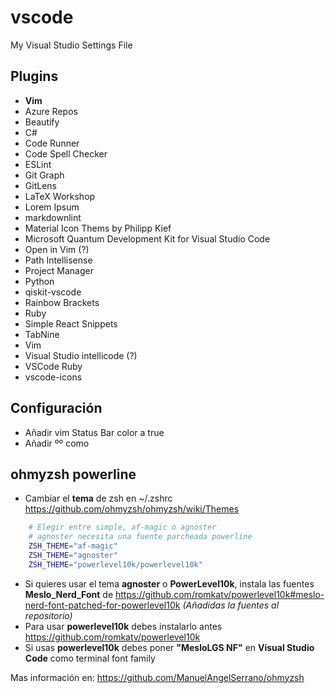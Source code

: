 # vscode
My Visual Studio Settings File

## Plugins
+ **Vim**
+ Azure Repos
+ Beautify
+ C#
+ Code Runner
+ Code Spell Checker
+ ESLint
+ Git Graph
+ GitLens
+ LaTeX Workshop
+ Lorem Ipsum
+ markdownlint
+ Material Icon Thems by Philipp Kief
+ Microsoft Quantum Development Kit for Visual Studio Code
+ Open in Vim (?)
+ Path Intellisense
+ Project Manager
+ Python
+ qiskit-vscode
+ Rainbow Brackets
+ Ruby
+ Simple React Snippets
+ TabNine
+ Vim
+ Visual Studio intellicode (?)
+ VSCode Ruby
+ vscode-icons

## Configuración
+ Añadir vim Status Bar color a true
+ Añadir ºº como <ESC> 

## ohmyzsh powerline

- Cambiar el **tema** de zsh en ~/.zshrc <https://github.com/ohmyzsh/ohmyzsh/wiki/Themes>

```bash
    # Elegir entre simple, af-magic o agnoster
    # agnoster necesita una fuente parcheada powerline
    ZSH_THEME="af-magic"
    ZSH_THEME="agnoster"
    ZSH_THEME="powerlevel10k/powerlevel10k"
```

- Si quieres usar el tema **agnoster** o **PowerLevel10k**, instala las fuentes **Meslo_Nerd_Font** de <https://github.com/romkatv/powerlevel10k#meslo-nerd-font-patched-for-powerlevel10k>  *(Añadidas la fuentes al repositorio)*
- Para usar **powerlevel10k** debes instalarlo antes <https://github.com/romkatv/powerlevel10k>
- Si usas **powerlevel10k** debes poner **"MesloLGS NF"** en **Visual Studio Code** como terminal font family

Mas información en: <https://github.com/ManuelAngelSerrano/ohmyzsh>
